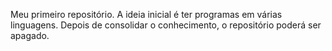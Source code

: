 Meu primeiro repositório. 
A ideia inicial é ter programas em várias linguagens. Depois de consolidar o conhecimento, o repositório poderá ser apagado. 